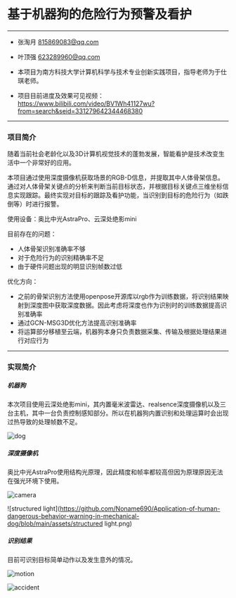 # 基于机器狗的危险行为预警及看护
-------------------

- 张淘月 815869083@qq.com

- 叶顶强 623289960@qq.com

- 本项目为南方科技大学计算机科学与技术专业创新实践项目，指导老师为于仕琪老师。

- 项目目前进度及效果可见视频：https://www.bilibili.com/video/BV1Wh41127wu?from=search&seid=331279642344468380

--------------------------------

### 项目简介

随着当前社会老龄化以及3D计算机视觉技术的蓬勃发展，智能看护是技术改变生活中一个非常好的应用。

本项目通过使用深度摄像机获取场景的RGB-D信息，并提取其中人体骨架信息。通过对人体骨架关键点的分析来判断当前目标状态，并根据目标关键点三维坐标信息实现跟踪。最终实现对目标的跟踪及看护功能，当识别到目标的危险行为（如跌倒等）时进行报警。

使用设备：奥比中光AstraPro、云深处绝影mini

目前存在的问题：

- 人体骨架识别准确率不够
- 对于危险行为的识别精确率不足
- 由于硬件问题出现的明显识别帧数过低

优化方向：

- 之前的骨架识别方法使用openpose开源库以rgb作为训练数据，将识别结果映射到深度图中获取深度数据。因此考虑将深度也作为识别时的训练数据提高识别准确率
- 通过GCN-MSG3D优化方法提高识别准确率
- 将运算部分移植至云端，机器狗本身只负责数据采集、传输及根据处理结果进行对应行为

---------------------------------

### 实现简介

##### 机器狗

本次项目使用云深处绝影mini，其内置毫米波雷达、realsence深度摄像机以及三台主机，其中一台负责控制感知部分。所以在机器狗内置识别和处理运算时会出现过热导致的处理帧数不足。

![dog](https://github.com/Noname690/Application-of-human-dangerous-behavior-warning-in-mechanical-dog/blob/main/assets/dog.png)

##### 深度摄像机

奥比中光AstraPro使用结构光原理，因此精度和帧率都较高但因为原理原因无法在强光环境下使用。

![camera](https://github.com/Noname690/Application-of-human-dangerous-behavior-warning-in-mechanical-dog/blob/main/assets/camera.png)

![structured light](https://github.com/Noname690/Application-of-human-dangerous-behavior-warning-in-mechanical-dog/blob/main/assets/structured light.png)

##### 识别结果

目前可识别目标简单动作以及发生意外的情况。

![motion](https://github.com/Noname690/Application-of-human-dangerous-behavior-warning-in-mechanical-dog/blob/main/assets/motion.png)

![accident](https://github.com/Noname690/Application-of-human-dangerous-behavior-warning-in-mechanical-dog/blob/main/assets/accident.png
)







